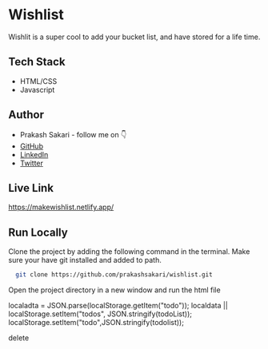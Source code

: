 
# Wishlist

Wishlit is a super cool to add your bucket list, and have stored for a life time.


## Tech Stack

- HTML/CSS
- Javascript


## Author

-   Prakash Sakari - follow me on 👇
-   [GitHub](https://www.github.com/prakashsakari)
-   [LinkedIn](https://www.linkedin.com/in/prakashsakari/)
-   [Twitter](https://twitter.com/prakashsakari)


## Live Link

https://makewishlist.netlify.app/


## Run Locally

Clone the project by adding the following command in the terminal.
Make sure your have git installed and added to path.

```bash
  git clone https://github.com/prakashsakari/wishlist.git
```

Open the project directory in a new window and run the html file

localadta = JSON.parse(localStorage.getItem("todo"));
 localdata ||
 localStorage.setItem("todos", JSON.stringify(todoList));
 localStorage.setItem("todo",JSON.stringify(todolist));




 <span class="material-symbols-outlined">
delete
</span>